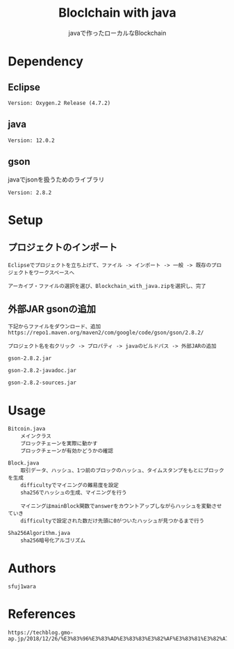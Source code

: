 <div style="text-align: center;">
<h1>Bloclchain with java</h1>
javaで作ったローカルなBlockchain
</div>

# Dependency

## Eclipse
    Version: Oxygen.2 Release (4.7.2)

## java 

    Version: 12.0.2

## gson

javaでjsonを扱うためのライブラリ

    Version: 2.8.2

# Setup

## プロジェクトのインポート

    Eclipseでプロジェクトを立ち上げて、ファイル -> インポート -> 一般 -> 既存のプロジェクトをワークスペースへ

    アーカイブ・ファイルの選択を選び、Blockchain_with_java.zipを選択し、完了

## 外部JAR gsonの追加

    下記からファイルをダウンロード、追加
    https://repo1.maven.org/maven2/com/google/code/gson/gson/2.8.2/

    プロジェクト名を右クリック -> プロパティ -> javaのビルドパス -> 外部JARの追加

    gson-2.8.2.jar

    gson-2.8.2-javadoc.jar

    gson-2.8.2-sources.jar

# Usage

    Bitcoin.java
        メインクラス
        ブロックチェーンを実際に動かす
        ブロックチェーンが有効かどうかの確認

    Block.java
        取引データ、ハッシュ、1つ前のブロックのハッシュ、タイムスタンプをもとにブロックを生成
        difficultyでマイニングの難易度を設定
        sha256でハッシュの生成、マイニングを行う

        マイニングはmainBlock関数でanswerをカウントアップしながらハッシュを変動させていき
        difficultyで設定された数だけ先頭に0がついたハッシュが見つかるまで行う

    Sha256Algorithm.java
        sha256暗号化アルゴリズム

# Authors
    sfuj1wara

# References
    https://techblog.gmo-ap.jp/2018/12/26/%E3%83%96%E3%83%AD%E3%83%83%E3%82%AF%E3%83%81%E3%82%A7%E3%83%BC%E3%83%B3%E3%82%92%E4%BD%9C%E3%81%A3%E3%81%A6%E3%81%BF%E3%81%BE%E3%81%97%E3%81%9F%E3%80%82/




